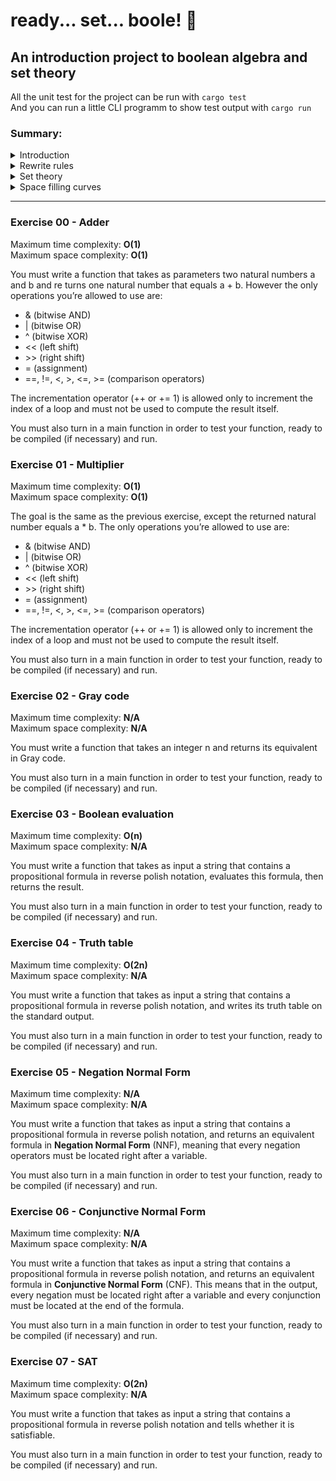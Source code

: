 # ready... set... boole! 🏁

## An introduction project to boolean algebra and set theory

All the unit test for the project can be run with `cargo test`  
And you can run a little CLI programm to show test output with `cargo run`


### Summary:

<details>
<summary> Introduction </summary>

- [Exercise 00 - Adder](#ex00)
- [Exercise 01 - Multiplier](#ex01)
- [Exercise 02 - Gray code](#ex02)
- [Exercise 03 - Boolean evaluation](#ex03)
- [Exercise 04 - Truth table](#ex04)
</details>

<details>
<summary> Rewrite rules </summary>

- [Exercise 05 - Negation Normal Form](#ex05)
- [Exercise 06 - Conjunctive Normal Form](#ex06)
- [Exercise 07 - SAT](#ex07)
</details>

<details>
<summary> Set theory </summary>

- [Exercise 08 - Powerset]()
- [Exercise 09 - Set evaluation]()
</details>

<details>
<summary> Space filling curves </summary>

- [Exercise 10 - Curve]()
- [Exercise 11 - Inverse function]()
</details>


----

###  <a name="ex00">Exercise 00 - Adder</a>

Maximum time complexity: **O(1)**  
Maximum space complexity: **O(1)**  

You must write a function that takes as parameters two natural numbers a and b and re
turns one natural number that equals a + b. However the only operations you’re allowed
to use are:  

- & (bitwise AND)  
- | (bitwise OR)  
- ^ (bitwise XOR)  
- << (left shift)  
- \>\> (right shift)  
- = (assignment)  
- ==, !=, <, >, <=, >= (comparison operators)  

The incrementation operator (++ or += 1) is allowed only to increment the index of
a loop and must not be used to compute the result itself.

You must also turn in a main function in order to test your function, ready to be
compiled (if necessary) and run.

###  <a name="ex01">Exercise 01 - Multiplier</a>

Maximum time complexity: **O(1)**  
Maximum space complexity: **O(1)**  

The goal is the same as the previous exercise, except the returned natural number equals a * b. The only operations you’re allowed to use are:
- & (bitwise AND)  
- | (bitwise OR)  
- ^ (bitwise XOR)  
- << (left shift)  
- \>\> (right shift)  
- = (assignment)  
- ==, !=, <, >, <=, >= (comparison operators)  

The incrementation operator (++ or += 1) is allowed only to increment the index of
a loop and must not be used to compute the result itself.

You must also turn in a main function in order to test your function, ready to be
compiled (if necessary) and run.

###  <a name="ex02">Exercise 02 - Gray code</a>

Maximum time complexity: **N/A**  
Maximum space complexity: **N/A**  

You must write a function that takes an integer n and returns its equivalent in Gray code.

You must also turn in a main function in order to test your function, ready to be
compiled (if necessary) and run.

###  <a name="ex03">Exercise 03 - Boolean evaluation</a>

Maximum time complexity: **O(n)**  
Maximum space complexity: **N/A**  

You must write a function that takes as input a string that contains a propositional
formula in reverse polish notation, evaluates this formula, then returns the result.  

You must also turn in a main function in order to test your function, ready to be
compiled (if necessary) and run.  

###  <a name="ex04">Exercise 04 - Truth table</a>

Maximum time complexity: **O(2n)**  
Maximum space complexity: **N/A**  

You must write a function that takes as input a string that contains a propositional
formula in reverse polish notation, and writes its truth table on the standard output.  

You must also turn in a main function in order to test your function, ready to be
compiled (if necessary) and run.  

###  <a name="ex05">Exercise 05 - Negation Normal Form</a>

Maximum time complexity: **N/A**  
Maximum space complexity: **N/A**  

You must write a function that takes as input a string that contains a propositional
formula in reverse polish notation, and returns an equivalent formula in **Negation Normal Form** (NNF), meaning that every negation operators must be located right after a
variable.  

You must also turn in a main function in order to test your function, ready to be
compiled (if necessary) and run.  

###  <a name="ex06">Exercise 06 - Conjunctive Normal Form</a>

Maximum time complexity: **N/A**  
Maximum space complexity: **N/A**  

You must write a function that takes as input a string that contains a propositional
formula in reverse polish notation, and returns an equivalent formula in **Conjunctive
Normal Form** (CNF). This means that in the output, every negation must be located
right after a variable and every conjunction must be located at the end of the formula.  

You must also turn in a main function in order to test your function, ready to be
compiled (if necessary) and run.  

###  <a name="ex07">Exercise 07 - SAT</a>

Maximum time complexity: **O(2n)**  
Maximum space complexity: **N/A**  

You must write a function that takes as input a string that contains a propositional
formula in reverse polish notation and tells whether it is satisfiable.  

You must also turn in a main function in order to test your function, ready to be
compiled (if necessary) and run.  
